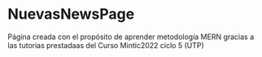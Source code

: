 # NuevasNewsPage
Página creada con el propósito de aprender metodología MERN gracias a las tutorias prestadaas del Curso Mintic2022 ciclo 5 (UTP)
